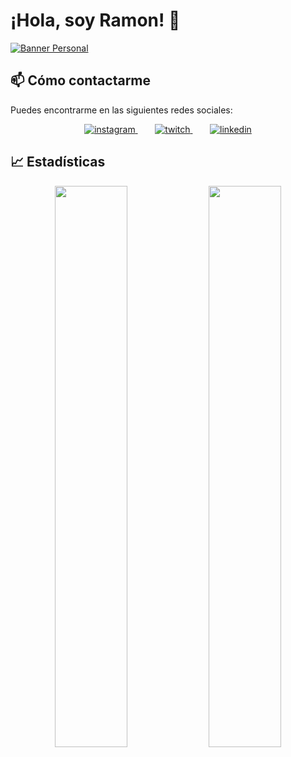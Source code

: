 # ¡Hola, soy Ramon! 👋

[![Banner Personal](https://imgur.com/GndKsQP.jpg)](https://github.com/Rmaon)

## 📫 Cómo contactarme

Puedes encontrarme en las siguientes redes sociales:

<p align="center">
  <a href="https://www.instagram.com/rmn666_">
    <img src="https://imgur.com/KHp98A3.jpg" alt="instagram">
  </a>
  &nbsp;&nbsp;&nbsp;&nbsp;&nbsp;&nbsp;
  <a href="https://www.twitch.tv/googglebeats">
    <img src="https://imgur.com/UNfSurd.jpg" alt="twitch">
  </a>
  &nbsp;&nbsp;&nbsp;&nbsp;&nbsp;&nbsp;
  <a href="https://www.linkedin.com/in/ram%C3%B3n-caminero-arroyo-75a313254">
    <img src="https://imgur.com/bXSUkyu.jpg" alt="linkedin">
  </a>
  
</p>

## 📈 Estadísticas
<p align="center">
  <img width="48%" src="https://github-readme-stats.vercel.app/api?username=rmaon&title_color=38ac84&show_icons=true&hide_border=true&theme=tokyonight&icon_color=e74c3c&text_color=ffffff&bg_color=0d1117" />
  <img width="48%" src="https://github-readme-streak-stats.herokuapp.com/?user=rmaon&hide_border=true&theme=tokyonight&ring=38ac84&fire=e74c3c&streak_font_color=38ac84&currStreakLabel=e74c3c&sideLabels=e74c3c&dates=e74c3c&background=0d1117" />
</p>
